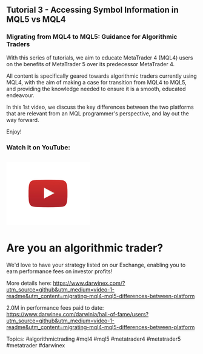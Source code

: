 ## Tutorial 3 - Accessing Symbol Information in MQL5 vs MQL4
### Migrating from MQL4 to MQL5: Guidance for Algorithmic Traders

With this series of tutorials, we aim to educate MetaTrader 4 (MQL4) users on the benefits of MetaTrader 5 over its predecessor MetaTrader 4.

All content is specifically geared towards algorithmic traders currently using MQL4, with the aim of making a case for transition from MQL4 to MQL5, and providing the knowledge needed to ensure it is a smooth, educated endeavour.

In this 1st video, we discuss the key differences between the two platforms that are relevant from an MQL programmer's perspective, and lay out the way forward.

Enjoy!

### Watch it on YouTube:
<a href="https://www.youtube.com/watch?v=pwDgCr1KK1g&list=PLv-cA-4O3y9407-3MUxlH6LNa_1XuYlV-&index=1" target="_blank"><img src='../resources/images/video-play-button.png'  width='220' height='165' /></a>
---

# Are you an algorithmic trader? 

We'd love to have your strategy listed on our Exchange, enabling you to earn performance fees on investor profits!

More details here:
https://www.darwinex.com/?utm_source=github&utm_medium=video-1-readme&utm_content=migrating-mql4-mql5-differences-between-platform

2.0M in performance fees paid to date:
https://www.darwinex.com/darwinia/hall-of-fame/users?utm_source=github&utm_medium=video-1-readme&utm_content=migrating-mql4-mql5-differences-between-platform

Topics: #algorithmictrading #mql4 #mql5 #metatrader4 #metatrader5 #metatrader #darwinex
